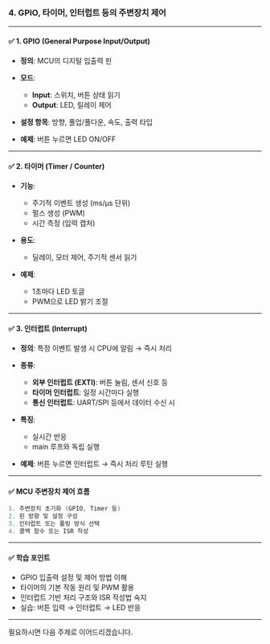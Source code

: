 ### 4. **GPIO, 타이머, 인터럽트 등의 주변장치 제어**

---

#### ✅ **1. GPIO (General Purpose Input/Output)**

* **정의**: MCU의 디지털 입출력 핀
* **모드**:

  * **Input**: 스위치, 버튼 상태 읽기
  * **Output**: LED, 릴레이 제어
* **설정 항목**: 방향, 풀업/풀다운, 속도, 출력 타입
* **예제**: 버튼 누르면 LED ON/OFF

---

#### ✅ **2. 타이머 (Timer / Counter)**

* **기능**:

  * 주기적 이벤트 생성 (ms/µs 단위)
  * 펄스 생성 (PWM)
  * 시간 측정 (입력 캡처)
* **용도**:

  * 딜레이, 모터 제어, 주기적 센서 읽기
* **예제**:

  * 1초마다 LED 토글
  * PWM으로 LED 밝기 조절

---

#### ✅ **3. 인터럽트 (Interrupt)**

* **정의**: 특정 이벤트 발생 시 CPU에 알림 → 즉시 처리
* **종류**:

  * **외부 인터럽트 (EXTI)**: 버튼 눌림, 센서 신호 등
  * **타이머 인터럽트**: 일정 시간마다 실행
  * **통신 인터럽트**: UART/SPI 등에서 데이터 수신 시
* **특징**:

  * 실시간 반응
  * main 루프와 독립 실행
* **예제**: 버튼 누르면 인터럽트 → 즉시 처리 루틴 실행

---

#### ✅ **MCU 주변장치 제어 흐름**

```c
1. 주변장치 초기화 (GPIO, Timer 등)
2. 핀 방향 및 설정 구성
3. 인터럽트 또는 폴링 방식 선택
4. 콜백 함수 또는 ISR 작성
```

---

#### ✅ **학습 포인트**

* GPIO 입출력 설정 및 제어 방법 이해
* 타이머의 기본 작동 원리 및 PWM 활용
* 인터럽트 기반 처리 구조와 ISR 작성법 숙지
* 실습: 버튼 입력 → 인터럽트 → LED 반응

---

필요하시면 다음 주제로 이어드리겠습니다.
